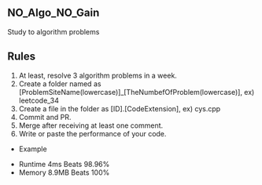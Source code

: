 ## NO_Algo_NO_Gain
Study to algorithm problems

## Rules
1. At least, resolve 3 algorithm problems in a week.
2. Create a folder named as [ProblemSiteName(lowercase)]_[TheNumbefOfProblem(lowercase)], ex) leetcode_34
3. Create a file in the folder as [ID].[CodeExtension], ex) cys.cpp
4. Commit and PR.
5. Merge after receiving at least one comment.
6. Write or paste the performance of your code.
 - Example
 * Runtime 4ms Beats 98.96%
 * Memory 8.9MB Beats 100%
